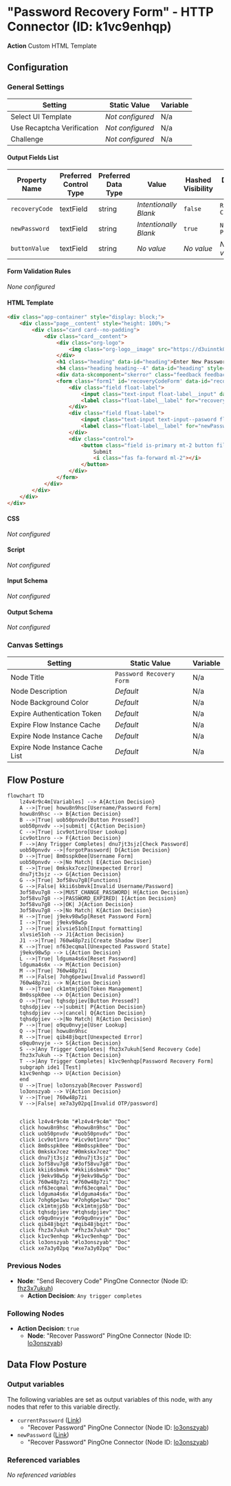 # "Password Recovery Form" - HTTP Connector (ID: k1vc9enhqp)

**Action** Custom HTML Template

## Configuration

### General Settings

| Setting                | Static Value  | Variable  |  
|------------------------|----------------------------------------|-------------------|
| Select UI Template | *Not configured* | N/a |
| Use Recaptcha Verification | *Not configured* | N/a |
| Challenge | *Not configured* | N/a |

#### Output Fields List

| Property Name  | Preferred Control Type | Preferred Data Type | Value                 | Hashed Visibility | Display Name    |
|----------------|------------------------|---------------------|-----------------------|-------------------|-----------------|
| `recoveryCode` | textField              | string              | *Intentionally Blank* | `false`           | `Recovery Code` |
| `newPassword`  | textField              | string              | *Intentionally Blank* | `true`            | `New Password`  |
| `buttonValue`  | textField              | string              | *No value*            | *No value*        | *No value*      |

#### Form Validation Rules

*None configured*

#### HTML Template

```html
<div class="app-container" style="display: block;">
	<div class="page__content" style="height: 100%;">
		<div class="card card--no-padding">
            <div class="card__content">
                <div class="org-logo">
                    <img class="org-logo__image" src="https://d3uinntk0mqu3p.cloudfront.net/branding/market/a3d073bc-3108-49ad-b96c-404bea59a1d0.png" alt="Company Logo" />
                </div>
                <h1 class="heading" data-id="heading">Enter New Password</h1>
                <h4 class="heading heading--4" data-id="heading" style="text-align: center;">If you have an active account with a valid email address, you will receive an email with a recovery code which you may enter here, along with a new password. If you do not have an account or email, please contact your administrator to recover your password.			</h4>
                <div data-skcomponent="skerror" class="feedback feedback--error sk-alert sk-alert-danger has-text-danger has-background-danger-light" data-skvisibility=""></div>
                <form class="form1" id='recoveryCodeForm' data-id="recoveryCodeForm">
                    <div class="field float-label">
                        <input class="text-input float-label__input" data-id="recoveryCode-input" id="recoveryCode" name="recoveryCode" type="text" value="" />
                        <label class="float-label__label" for="recoveryCode">Recovery Code</label>
                    </div>
                    <div class="field float-label">
                        <input class="text-input text-input--pasword float-label__input" data-id="newPassword-input" id="newPassword" name="newPassword" type="password" value="" />
                        <label class="float-label__label" for="newPassword">New Password</label>
                    </div>
                    <div class="control">
                        <button class="field is-primary mt-2 button file-input--button button--primary brand-primary-bg" data-id="button" type="submit" data-skcomponent="skbutton" data-skbuttontype="form-submit" data-skform="recoveryCodeForm" data-skbuttonvalue="submit">
                            Submit
                            <i class="fas fa-forward ml-2"></i>
                        </button>
                    </div>
                </form>
            </div>
		</div>
	</div>
</div>

```

#### CSS

*Not configured*

#### Script

*Not configured*

#### Input Schema

*Not configured*

#### Output Schema

*Not configured*

### Canvas Settings

| Setting                | Static Value  | Variable  |  
|------------------------|----------------------------------------|-------------------|
| Node Title | `Password Recovery Form` | N/a |
| Node Description | *Default* | N/a |
| Node Background Color | *Default* | N/a |
| Expire Authentication Token | *Default* | N/a |
| Expire Flow Instance Cache | *Default* | N/a |
| Expire Node Instance Cache | *Default* | N/a |
| Expire Node Instance Cache List | *Default* | N/a |

## Flow Posture

```mermaid
flowchart TD
    lz4v4r9c4m[Variables] --> A{Action Decision}
    A -->|True| howu8n9hsc[Username/Password Form]
    howu8n9hsc --> B{Action Decision}
    B -->|True| uob50pnvdv[Button Pressed?]
    uob50pnvdv -->|submit| C{Action Decision}
    C -->|True| icv9ot1nro[User Lookup]
    icv9ot1nro --> F{Action Decision}
    F -->|Any Trigger Completes| dnu7jt3sjz[Check Password]
    uob50pnvdv -->|forgotPassword| D{Action Decision}
    D -->|True| 8m0sspk0ee[Username Form]
    uob50pnvdv -->|No Match| E{Action Decision}
    E -->|True| 0mkskx7cez[Unexpected Error]
    dnu7jt3sjz --> G{Action Decision}
    G -->|True| 3of58vu7g8[Functions]
    G -->|False| kkii6sbmvk[Invalid Username/Password]
    3of58vu7g8 -->|MUST_CHANGE_PASSWORD| H{Action Decision}
    3of58vu7g8 -->|PASSWORD_EXPIRED| I{Action Decision} 
    3of58vu7g8 -->|OK| J{Action Decision}
    3of58vu7g8 -->|No Match| K{Action Decision}
    H -->|True| j9ekv98w5p[Reset Password Form]
    I -->|True| j9ekv98w5p
    J -->|True| xlvsie51oh[Input formatting]
    xlvsie51oh --> J1{Action Decision}
    J1 -->|True| 760w48p7zi[Create Shadow User]
    K -->|True| nf63ecqmal[Unexpected Password State]
    j9ekv98w5p --> L{Action Decision}
    L -->|True| ldguma4s6x[Reset Password]
    ldguma4s6x --> M{Action Decision}
    M -->|True| 760w48p7zi
    M -->|False| 7ohg6pe1wu[Invalid Password]
    760w48p7zi --> N{Action Decision}
    N -->|True| ck1mtmjp5b[Token Management]
    8m0sspk0ee --> O{Action Decision}
    O -->|True| tqhsdpjiev[Button Pressed?]
    tqhsdpjiev -->|submit| P{Action Decision}
    tqhsdpjiev -->|cancel| Q{Action Decision}
    tqhsdpjiev -->|No Match| R{Action Decision}
    P -->|True| o9qu0nvyje[User Lookup]
    Q -->|True| howu8n9hsc
    R -->|True| qib48jbqzt[Unexpected Error]
    o9qu0nvyje --> S{Action Decision}
    S -->|Any Trigger Completes| fhz3x7ukuh[Send Recovery Code]
    fhz3x7ukuh --> T{Action Decision}
    T -->|Any Trigger Completes| k1vc9enhqp[Password Recovery Form]
    subgraph ide1 [Test]
    k1vc9enhqp --> U{Action Decision}
    end
    U -->|True| lo3onszyab[Recover Password]
    lo3onszyab --> V{Action Decision}
    V -->|True| 760w48p7zi
    V -->|False| xe7a3y02pq[Invalid OTP/password]
    

    click lz4v4r9c4m "#lz4v4r9c4m" "Doc"
    click howu8n9hsc "#howu8n9hsc" "Doc"
    click uob50pnvdv "#uob50pnvdv" "Doc"
    click icv9ot1nro "#icv9ot1nro" "Doc"
    click 8m0sspk0ee "#8m0sspk0ee" "Doc"
    click 0mkskx7cez "#0mkskx7cez" "Doc"
    click dnu7jt3sjz "#dnu7jt3sjz" "Doc"
    click 3of58vu7g8 "#3of58vu7g8" "Doc"
    click kkii6sbmvk "#kkii6sbmvk" "Doc"
    click j9ekv98w5p "#j9ekv98w5p" "Doc"
    click 760w48p7zi "#760w48p7zi" "Doc"
    click nf63ecqmal "#nf63ecqmal" "Doc"
    click ldguma4s6x "#ldguma4s6x" "Doc"
    click 7ohg6pe1wu "#7ohg6pe1wu" "Doc"
    click ck1mtmjp5b "#ck1mtmjp5b" "Doc"
    click tqhsdpjiev "#tqhsdpjiev" "Doc"
    click o9qu0nvyje "#o9qu0nvyje" "Doc"
    click qib48jbqzt "#qib48jbqzt" "Doc"
    click fhz3x7ukuh "#fhz3x7ukuh" "Doc"
    click k1vc9enhqp "#k1vc9enhqp" "Doc"
    click lo3onszyab "#lo3onszyab" "Doc"
    click xe7a3y02pq "#xe7a3y02pq" "Doc"
```

### Previous Nodes

* **Node**: "Send Recovery Code" PingOne Connector (Node ID: [fhz3x7ukuh](./fhz3x7ukuh.md))
  * **Action Decision**: `Any trigger completes`

### Following Nodes

* **Action Decision**: `true`
  * **Node**: "Recover Password" PingOne Connector (Node ID: [lo3onszyab](./lo3onszyab.md))

## Data Flow Posture

### Output variables

The following variables are set as output variables of this node, with any nodes that refer to this variable directly.

* `currentPassword` ([Link](../data/k1vc9enhqp_payload_output_currentpassword.md))
  * "Recover Password" PingOne Connector (Node ID: [lo3onszyab](./lo3onszyab.md))
* `newPassword` ([Link](../data/k1vc9enhqp_payload_output_newpassword.md))
  * "Recover Password" PingOne Connector (Node ID: [lo3onszyab](./lo3onszyab.md))

### Referenced variables

*No referenced variables*
